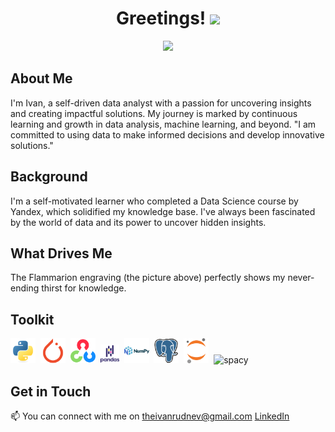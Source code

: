 <div id="header" align="center">
  <h1>
    Greetings!
    <img src='https://media.giphy.com/media/KiIfUCF26Va4TPH5XM/giphy.gif' width=50>
  </h1>
</div>

<div align="center">
  <img src='https://upload.wikimedia.org/wikipedia/commons/8/87/Flammarion.jpg' width=500>
</div>

## About Me
I'm Ivan, a self-driven data analyst with a passion for uncovering insights and creating impactful solutions. My journey is marked by continuous learning and growth in data analysis, machine learning, and beyond. "I am committed to using data to make informed decisions and develop innovative solutions."

## Background
I'm a self-motivated learner who completed a Data Science course by Yandex, which solidified my knowledge base. I've always been fascinated by the world of data and its power to uncover hidden insights.

## What Drives Me
The Flammarion engraving (the picture above) perfectly shows my never-ending thirst for knowledge.

<!--
## Projects and Contributions
These are the last projects I've been working on:
- [English Exercises Generator](https://github.com/ivanrdnv/exercise-generator): a Python application that generates English exercises based on uploaded texts.
- [Yandex Practicum](https://github.com/ivanrdnv/yandex-practicum) holds a collection of data science projects completed by me during the training course
-->

## Toolkit
<div>
  <img src="https://github.com/devicons/devicon/blob/1119b9f84c0290e0f0b38982099a2bd027a48bf1/icons/python/python-original.svg" title="python" alt="python" width="40" height="40"/>&nbsp;
  <img src="https://github.com/devicons/devicon/blob/1119b9f84c0290e0f0b38982099a2bd027a48bf1/icons/pytorch/pytorch-original.svg" title="pytorch" alt="pytorch" width="40" height="40"/>&nbsp;
  <img src="https://github.com/devicons/devicon/blob/6910f0503efdd315c8f9b858234310c06e04d9c0/icons/opencv/opencv-original.svg" title="opencv" alt="opencv" width="40" height="40"/>&nbsp;
  <img src="https://github.com/devicons/devicon/blob/master/icons/pandas/pandas-original-wordmark.svg" title="pandas" alt="pandas" width="30" height="30"/>&nbsp;
  <img src="https://github.com/devicons/devicon/blob/1119b9f84c0290e0f0b38982099a2bd027a48bf1/icons/numpy/numpy-original-wordmark.svg" title="numpy" alt="numpy" width="40" height="40"/>&nbsp;
  <img src="https://github.com/devicons/devicon/blob/master/icons/postgresql/postgresql-original.svg" title="postresql" alt="postresql" width="40" height="40"/>&nbsp;
  <img src="https://github.com/devicons/devicon/blob/master/icons/jupyter/jupyter-original.svg" title="jupyter" alt="jupyter" width="40" height="40"/>&nbsp;
   <img src="https://upload.wikimedia.org/wikipedia/commons/8/88/SpaCy_logo.svg" title="spacy" alt="spacy" width="40" height="40"/>&nbsp;
</div>

<!--
## Toolkit 
<div>  
  <img src="https://cdn.jsdelivr.net/gh/devicons/devicon@latest/icons/swift/swift-original.svg" title="swift" alt="python" width="40" height="40"/>&nbsp;
  <img src="https://cdn.jsdelivr.net/gh/devicons/devicon@latest/icons/xcode/xcode-original.svg" title="xcode" alt="xcode" width="40" height="40"/>&nbsp;
  <img src="https://cdn.jsdelivr.net/gh/devicons/devicon@latest/icons/apple/apple-original.svg" title="apple" alt="apple" width="40" height="40"/>&nbsp;
  <img src="https://github.com/devicons/devicon/blob/1119b9f84c0290e0f0b38982099a2bd027a48bf1/icons/python/python-original.svg" title="python" alt="python" width="40" height="40"/>&nbsp;
  <img src="https://cdn.jsdelivr.net/gh/devicons/devicon@latest/icons/tensorflow/tensorflow-original.svg" title="tensorflow" alt="tensorflow" width="40" height="40"/>&nbsp;
  <img src="https://github.com/devicons/devicon/blob/master/icons/postgresql/postgresql-original.svg" title="postresql" alt="postresql" width="40" height="40"/>&nbsp;

                    
</div>
--->

## Get in Touch
📫 You can connect with me on theivanrudnev@gmail.com
[LinkedIn](https://www.linkedin.com/in/ivan-rudnev-460031261/) 

